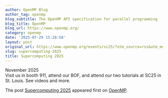 ```yaml
---
author: OpenMP Blog
author_tag: openmp
blog_subtitle: The OpenMP API specification for parallel programming
blog_title: OpenMP
blog_url: https://www.openmp.org/
category: openmp
date: '2025-07-29 15:28:58'
layout: post
original_url: https://www.openmp.org/events/sc25/?utm_source=rss&utm_medium=rss&utm_campaign=sc25
slug: supercomputing-2025
title: Supercomputing 2025
---
```


<p>November 2025<br />
Visit us in booth 911, attend our BOF, and attend our two tutorials at SC25 in St. Louis. See videos and more.</p>

<p>The post <a href="https://www.openmp.org/events/sc25/">Supercomputing 2025</a> appeared first on <a href="https://www.openmp.org">OpenMP</a>.</p>